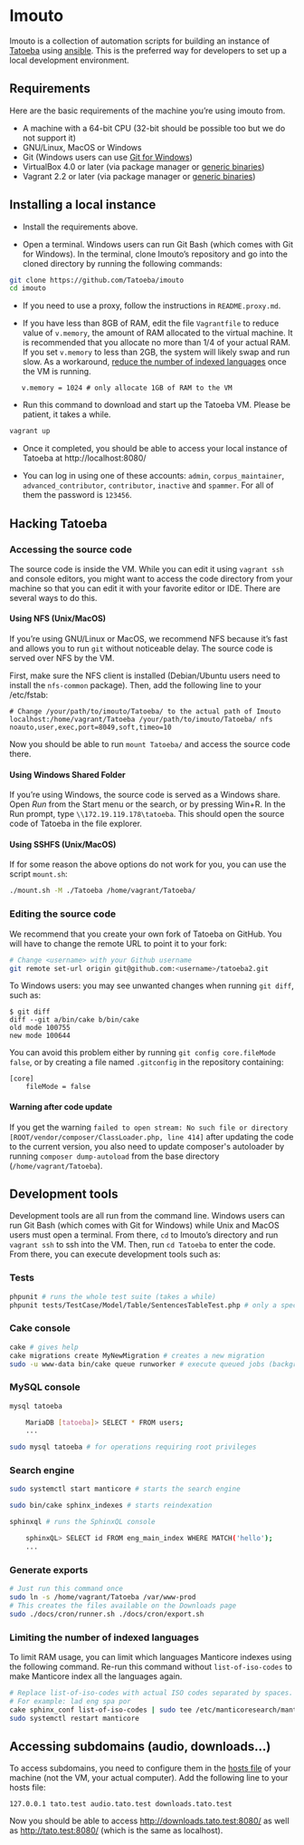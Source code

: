 # Imouto

Imouto is a collection of automation scripts for building an instance of [Tatoeba](https://tatoeba.org/) using [ansible](http://www.ansible.com/home). This is the preferred way for developers to set up a local development environment.

## Requirements

Here are the basic requirements of the machine you’re using imouto from.

* A machine with a 64-bit CPU (32-bit should be possible too but we do not support it)
* GNU/Linux, MacOS or Windows
* Git (Windows users can use [Git for Windows](https://gitforwindows.org/))
* VirtualBox 4.0 or later (via package manager or [generic binaries](https://www.virtualbox.org/wiki/Downloads))
* Vagrant 2.2 or later (via package manager or [generic binaries](https://www.vagrantup.com/downloads.html))

## Installing a local instance

- Install the requirements above.

- Open a terminal. Windows users can run Git Bash (which comes with Git for Windows). In the terminal, clone Imouto’s repository and go into the cloned directory by running the following commands:

```bash
git clone https://github.com/Tatoeba/imouto
cd imouto
```

- If you need to use a proxy, follow the instructions in `README.proxy.md`.

- If you have less than 8GB of RAM, edit the file `Vagrantfile` to reduce value of `v.memory`, the amount of RAM allocated to the virtual machine. It is recommended that you allocate no more than 1/4 of your actual RAM. If you set `v.memory` to less than 2GB, the system will likely swap and run slow. As a workaround, [reduce the number of indexed languages](#limiting-the-number-of-indexed-languages) once the VM is running.

```
   v.memory = 1024 # only allocate 1GB of RAM to the VM
```

- Run this command to download and start up the Tatoeba VM. Please be patient, it takes a while.

```bash
vagrant up
```

- Once it completed, you should be able to access your local instance of Tatoeba at http://localhost:8080/

- You can log in using one of these accounts: `admin`, `corpus_maintainer`, `advanced_contributor`, `contributor`, `inactive` and `spammer`. For all of them the password is `123456`.

## Hacking Tatoeba

### Accessing the source code

The source code is inside the VM. While you can edit it using `vagrant ssh` and console editors, you might want to access the code directory from your machine so that you can edit it with your favorite editor or IDE. There are several ways to do this.

#### Using NFS (Unix/MacOS)

If you’re using GNU/Linux or MacOS, we recommend NFS because it’s fast and allows you to run `git` without noticeable delay. The source code is served over NFS by the VM.

First, make sure the NFS client is installed (Debian/Ubuntu users need to install the `nfs-common` package). Then, add the following line to your /etc/fstab:

```
# Change /your/path/to/imouto/Tatoeba/ to the actual path of Imouto
localhost:/home/vagrant/Tatoeba /your/path/to/imouto/Tatoeba/ nfs noauto,user,exec,port=8049,soft,timeo=10
```

Now you should be able to run `mount Tatoeba/` and access the source code there.

#### Using Windows Shared Folder

If you’re using Windows, the source code is served as a Windows share. Open *Run* from the Start menu or the search, or by pressing Win+R. In the Run prompt, type `\\172.19.119.178\tatoeba`. This should open the source code of Tatoeba in the file explorer.

#### Using SSHFS (Unix/MacOS)

If for some reason the above options do not work for you, you can use the script `mount.sh`:

```bash
./mount.sh -M ./Tatoeba /home/vagrant/Tatoeba/
```

### Editing the source code

We recommend that you create your own fork of Tatoeba on GitHub. You will have to change the remote URL to point it to your fork:

```bash
# Change <username> with your Github username
git remote set-url origin git@github.com:<username>/tatoeba2.git
```

To Windows users: you may see unwanted changes when running `git diff`, such as:

```
$ git diff
diff --git a/bin/cake b/bin/cake
old mode 100755
new mode 100644
```

You can avoid this problem either by running `git config core.fileMode false`, or by creating a file named `.gitconfig` in the repository containing:

```
[core]
	fileMode = false
```
#### Warning after code update

If you get the warning `failed to open stream: No such file or directory [ROOT/vendor/composer/ClassLoader.php, line 414]` after updating the code to the current version, you also need to update composer's autoloader by running `composer dump-autoload` from the base directory (`/home/vagrant/Tatoeba`).

## Development tools

Development tools are all run from the command line. Windows users can run Git Bash (which comes with Git for Windows) while Unix and MacOS users must open a terminal. From there, `cd` to Imouto’s directory and run `vagrant ssh` to ssh into the VM. Then, run `cd Tatoeba` to enter the code. From there, you can execute development tools such as:

### Tests

```bash
phpunit # runs the whole test suite (takes a while)
phpunit tests/TestCase/Model/Table/SentencesTableTest.php # only a specific file
```

### Cake console

```bash
cake # gives help
cake migrations create MyNewMigration # creates a new migration
sudo -u www-data bin/cake queue runworker # execute queued jobs (background jobs)
```

### MySQL console

```bash
mysql tatoeba

    MariaDB [tatoeba]> SELECT * FROM users;
    ...

sudo mysql tatoeba # for operations requiring root privileges
```

### Search engine

```bash
sudo systemctl start manticore # starts the search engine

sudo bin/cake sphinx_indexes # starts reindexation

sphinxql # runs the SphinxQL console

    sphinxQL> SELECT id FROM eng_main_index WHERE MATCH('hello');
    ...
```

### Generate exports

```bash
# Just run this command once
sudo ln -s /home/vagrant/Tatoeba /var/www-prod
# This creates the files available on the Downloads page
sudo ./docs/cron/runner.sh ./docs/cron/export.sh
```

### Limiting the number of indexed languages

To limit RAM usage, you can limit which languages Manticore indexes using the following command. Re-run this command without `list-of-iso-codes` to make Manticore index all the languages again.

```bash
# Replace list-of-iso-codes with actual ISO codes separated by spaces.
# For example: lad eng spa por
cake sphinx_conf list-of-iso-codes | sudo tee /etc/manticoresearch/manticore.conf
sudo systemctl restart manticore
```

## Accessing subdomains (audio, downloads...)

To access subdomains, you need to configure them in the [hosts file](https://en.wikipedia.org/wiki/Hosts_%28file%29) of your machine (not the VM, your actual computer). Add the following line to your hosts file:

```
127.0.0.1 tato.test audio.tato.test downloads.tato.test
```

Now you should be able to access http://downloads.tato.test:8080/ as well as http://tato.test:8080/ (which is the same as localhost).
